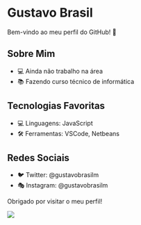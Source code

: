 # Gustavo Brasil

Bem-vindo ao meu perfil do GitHub! 👋

## Sobre Mim

- 💻 Ainda não trabalho na área
- 📚 Fazendo curso técnico de informática 

## Tecnologias Favoritas

- 💻 Linguagens: JavaScript
- 🛠 Ferramentas: VSCode, Netbeans

## Redes Sociais

- 🐦 Twitter: @gustavobrasilm
- 🎭 Instagram: @gustavobrasilm

  
Obrigado por visitar o meu perfil!

<div>
 <a href="https://instagram.com/gustavobrasilm" target="_blank"><img src="https://img.shields.io/badge/-Instagram-%23E4405F?style=for-the-badge&logo=instagram&logoColor=white" target="_blank"></a>
</div>
